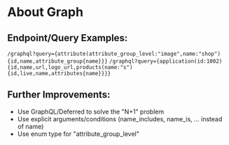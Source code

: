 # About Graph


## Endpoint/Query Examples:
`/graphql?query={attribute(attribute_group_level:"image",name:"shop"){id,name,attribute_group{name}}}`
`/graphql?query={application(id:1002){id,name,url,logo_url,products(name:"s"){id,live,name,attributes{name}}}}`


## Further Improvements:
- Use GraphQL/Deferred to solve the "N+1" problem
- Use explicit arguments/conditions (name_includes, name_is, ... instead of name)
- Use enum type for "attribute_group_level"
